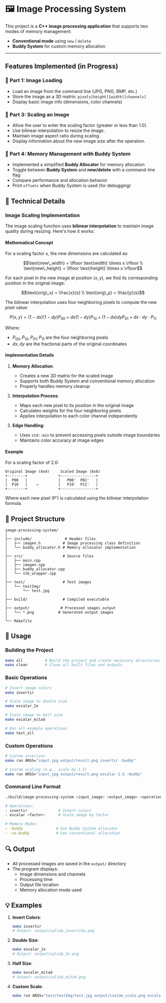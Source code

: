 # 🖼️ Image Processing System

This project is a **C++ image processing application** that supports two modes of memory management:

- **Conventional mode** using `new` / `delete`
-  **Buddy System** for custom memory allocation

---

## Features Implemented (in Progress)

### 📌 Part 1: Image Loading
- Load an image from the command line (JPG, PNG, BMP, etc.)
- Store the image as a 3D matrix: `pixels[height][width][channels]`
- Display basic image info (dimensions, color channels)

### 📌 Part 3: Scaling an Image
- Allow the user to enter the scaling factor (greater or less than 1.0).
- Use bilinear interpolation to resize the image.
- Maintain image aspect ratio during scaling.
- Display information about the new image size after the operation.

### 📌 Part 4: Memory Management with Buddy System
- Implemented a simplified **Buddy Allocator** for memory allocation
- Toggle between **Buddy System** and **new/delete** with a command-line flag
- Compare performance and allocation behavior
- Print `offsets` when Buddy System is used (for debugging)

## 🔬 Technical Details

### Image Scaling Implementation

The image scaling function uses **bilinear interpolation** to maintain image quality during resizing. Here's how it works:

#### Mathematical Concept
For a scaling factor $s$, the new dimensions are calculated as:
```math
\text{new\_width} = \lfloor \text{width} \times s \rfloor \\
\text{new\_height} = \lfloor \text{height} \times s \rfloor
```

For each pixel in the new image at position $(x, y)$, we find its corresponding position in the original image:
```math
\text{orig\_x} = \frac{x}{s} \\
\text{orig\_y} = \frac{y}{s}
```

The bilinear interpolation uses four neighboring pixels to compute the new pixel value:
```math
P(x,y) = (1-dx)(1-dy)P_{00} + dx(1-dy)P_{10} + (1-dx)dyP_{01} + dx\cdot dy\cdot P_{11}
```

Where:
- $P_{00}, P_{10}, P_{01}, P_{11}$ are the four neighboring pixels
- $dx, dy$ are the fractional parts of the original coordinates

#### Implementation Details
1. **Memory Allocation**:
   - Creates a new 3D matrix for the scaled image
   - Supports both Buddy System and conventional memory allocation
   - Properly handles memory cleanup

2. **Interpolation Process**:
   - Maps each new pixel to its position in the original image
   - Calculates weights for the four neighboring pixels
   - Applies interpolation to each color channel independently

3. **Edge Handling**:
   - Uses `std::min` to prevent accessing pixels outside image boundaries
   - Maintains color accuracy at image edges

#### Example
For a scaling factor of 2.0:
```
Original Image (4x4)     Scaled Image (8x8)
+--------+              +----------------+
|  P00   |              |   P00'  P01'   |
|  P10   |    →         |   P10'  P11'   |
+--------+              +----------------+
```

Where each new pixel (P') is calculated using the bilinear interpolation formula.

## 🔧 Project Structure
```
image-processing-system/
│
├── include/               # Header files
│   ├── imagen.h          # Image processing class definition
│   └── buddy_allocator.h # Memory allocator implementation
│
├── src/                  # Source files
│   ├── main.cpp
│   ├── imagen.cpp
│   ├── buddy_allocator.cpp
│   └── stb_wrapper.cpp
│
├── test/                 # Test images
│   └── testImg/
│       └── test.jpg
│
├── build/                # Compiled executable
│
├── output/              # Processed images output
│   └── *.png           # Generated output images
│
└── Makefile
```

## 📝 Usage

### Building the Project
```bash
make all          # Build the project and create necessary directories
make clean        # Clean all built files and outputs
```

### Basic Operations
```bash
# Invert image colors
make invertir

# Scale image to double size
make escalar_2x

# Scale image to half size
make escalar_mitad

# Run all example operations
make test_all
```

### Custom Operations
```bash
# Custom inversion
make run ARGS="input.jpg output/result.png invertir -buddy"

# Custom scaling (e.g., scale by 1.5)
make run ARGS="input.jpg output/result.png escalar 1.5 -buddy"
```

### Command Line Format
```bash
./build/image-processing-system <input_image> <output_image> <operation> [scale_factor] <memory_mode>

# Operations:
- invertir              # Invert colors
- escalar <factor>      # Scale image by factor

# Memory Modes:
- -buddy               # Use Buddy System allocator
- -no-buddy            # Use conventional allocation
```

## 🔍 Output
- All processed images are saved in the `output/` directory
- The program displays:
  - Image dimensions and channels
  - Processing time
  - Output file location
  - Memory allocation mode used

## 💡 Examples
1. **Invert Colors**:
   ```bash
   make invertir
   # Output: output/salida_invertida.png
   ```

2. **Double Size**:
   ```bash
   make escalar_2x
   # Output: output/salida_2x.png
   ```

3. **Half Size**:
   ```bash
   make escalar_mitad
   # Output: output/salida_mitad.png
   ```

4. **Custom Scale**:
   ```bash
   make run ARGS="test/testImg/test.jpg output/custom_scale.png escalar 1.5 -buddy"
   ```
